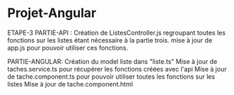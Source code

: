 # Projet-Angular
ETAPE-3 
  PARTIE-API : 
    Création de ListesController.js regroupant toutes les fonctions sur les listes étant nécessaire à la partie trois.
    mise à jour de app.js pour pouvoir utiliser ces fonctions.
   
  PARTIE-ANGULAR:
    Création du model liste dans "liste.ts"
    Mise à jour de taches.service.ts pour récupérer les fonctions créées avec l'api
    Mise à jour de tache.component.ts pour pouvoir utiliser toutes les fonctions sur les listes 
    Mise à jour de tache.component.html
  
